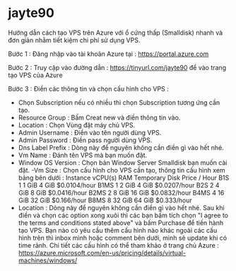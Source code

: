 # jayte90
Hướng dẫn cách tạo VPS trên Azure với ổ cứng thấp (Smalldisk) nhanh và đơn giản nhằm tiết kiệm chi phí sử dụng VPS.

Bước 1 : Đăng nhập vào tài khoản Azure tại : https://portal.azure.com

Bước 2 : Truy cập vào đường dẫn : https://tinyurl.com/jayte90 để vào trang tạo VPS của Azure

Bước 3 : Điền các thông tin và chọn cấu hình cho VPS :

- Chọn Subscription nếu có nhiều thì chọn Subscription tương ứng cần tạo.
- Resource Group : Bấm Creat new và điền thông tin vào.
- Location : Chọn Vùng đặt máy chủ VPS.
- Admin Username : Điền vào tên người dùng VPS.
- Admin Password : Điền pass người dùng VPS.
- Dns Label Prefix :  Dòng này để nguyên không cần điền gì vào hết nhé.
- Vm Name : Đánh tên VPS mà bạn muốn đặt.
- Window OS Version : Chọn bản Window Server Smalldisk bạn muốn cài đặt.
-Vm Size : Chọn cấu hình cho VPS cần tạo, thông tin cấu hình xem bảng bên dưới :
Instance	     vCPU(s)        RAM     Temporary Disk       Price / Hour
B1S	             1	         1 GiB	     4 GiB	            $0.0104/hour
B1MS	           1	         2 GiB	     4 GiB	            $0.0207/hour
B2S	             2	         4 GiB	     8 GiB	            $0.0416/hour
B2MS	           2	         8 GiB	     16 GiB	            $0.0832/hour
B4MS             4	         16 GiB	     32 GiB	            $0.166/hour
B8MS	           8	         32 GiB	     64 GiB	            $0.333/hour
- Location : Dòng này để nguyên không cần điền gì vào hết nhé.
Sau khi điền và chọn các option xong xuôi thì các bạn bấm tích chọn "I agree to the terms and conditions stated above"
và bấm Purchase để tiến hành tạo VPS.
Bạn nào có yêu cầu thêm cấu hình nào khác ngoài các cấu hình trên thì inbox mình hoặc comment bên dưới,
mình sẽ update khi có time rảnh.
Chi tiết các cấu hình có thể tham khảo ở trang chủ Azure :
https://azure.microsoft.com/en-us/pricing/details/virtual-machines/windows/
